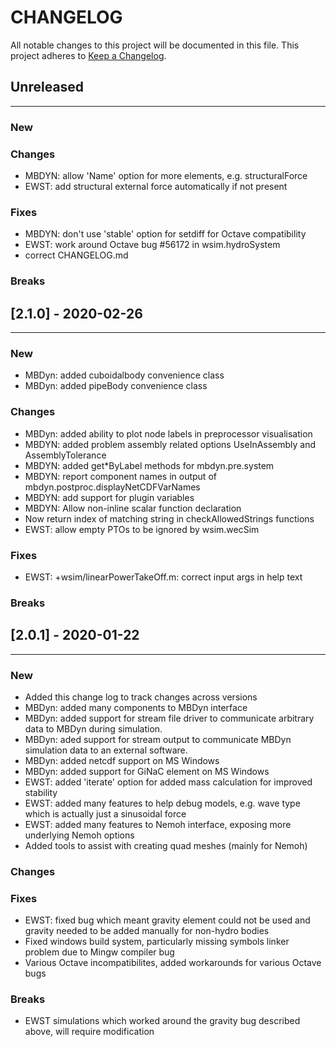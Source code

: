 # CHANGELOG

All notable changes to this project will be documented in this file.
This project adheres to [Keep a Changelog](http://keepachangelog.com/).

## Unreleased
---

### New

### Changes
* MBDYN: allow 'Name' option for more elements, e.g. structuralForce
* EWST: add structural external force automatically if not present

### Fixes
* MBDYN: don't use 'stable' option for setdiff for Octave compatibility
* EWST: work around Octave bug #56172 in wsim.hydroSystem 
* correct CHANGELOG.md

### Breaks


## [2.1.0] - 2020-02-26
---

### New
* MBDyn: added cuboidalbody convenience class
* MBDyn: added pipeBody convenience class

### Changes
* MBDyn: added ability to plot node labels in preprocessor visualisation
* MBDYN: added problem assembly related options UseInAssembly and AssemblyTolerance
* MBDYN: added get*ByLabel methods for mbdyn.pre.system
* MBDYN: report component names in output of mbdyn.postproc.displayNetCDFVarNames
* MBDYN: add support for plugin variables
* MBDYN: Allow non-inline scalar function declaration
* Now return index of matching string in checkAllowedStrings functions
* EWST: allow empty PTOs to be ignored by wsim.wecSim


### Fixes
* EWST: +wsim/linearPowerTakeOff.m: correct input args in help text

### Breaks


## [2.0.1] - 2020-01-22
---

### New
* Added this change log to track changes across versions
* MBDyn: added many components to MBDyn interface
* MBDyn: added support for stream file driver to communicate arbitrary data to MBDyn during simulation. 
* MBDyn: aded support for stream output to communicate MBDyn simulation data to an external software.
* MBDyn: added netcdf support on MS Windows
* MBDyn: added support for GiNaC element on MS Windows
* EWST: added 'iterate' option for added mass calculation for improved stability
* EWST: added many features to help debug models, e.g. wave type which is actually just a sinusoidal force
* EWST: added many features to Nemoh interface, exposing more underlying Nemoh options
* Added tools to assist with creating quad meshes (mainly for Nemoh)

### Changes

### Fixes
* EWST: fixed bug which meant gravity element could not be used and gravity needed to be added manually for non-hydro bodies
* Fixed windows build system, particularly missing symbols linker problem due to Mingw compiler bug
* Various Octave incompatibilites, added workarounds for various Octave bugs

### Breaks
* EWST simulations which worked around the gravity bug described above, will require modification

